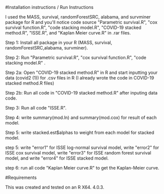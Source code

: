 #Installation instructions / Run Instructions

I used the MASS, survival, randomForestSRC, alabama, and survminer package for R and you'll notice code source "Parametric survival.R", "cox survival function.R", "code stacking model.R", "COVID-19 stacked method.R", "ISSE.R", and "Kaplan Meier curve.R" in .rar files.

Step 1: Install all package in your R (MASS, survival, randomForestSRC,alabama, survminer).

Step 2: Run "Parametric survival.R", "cox survival function.R", "code stacking model.R" .

Step 2a: Open "COVID-19 stacked method.R" in R and start inputting your data (covid2 (1)) for .csv files in R (I already wrote the code in COVID-19 stacked method.R files)

Step 2b: Run all code in "COVID-19 stacked method.R" after inputing data code.

Step 3: Run all code "ISSE.R".

Step 4: write summary(mod.ln) and summary(mod.cox) for result of each model.

Step 5: write stacked.est$alphas to weight from each model for stacked model.

step 5: write "error1" for ISSE log-normal survival model, write "error2" for ISSE cox survival model, write "error3" for ISSE random forest survival model,
and write "error4" for ISSE stacked model.

step 6: run all code "Kaplan Meier curve.R" to get the Kaplan-Meier curve.

#Requirements

This was created and tested on an R X64. 4.0.3.
